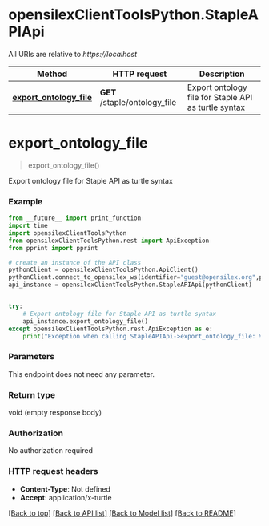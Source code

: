 # opensilexClientToolsPython.StapleAPIApi

All URIs are relative to *https://localhost*

Method | HTTP request | Description
------------- | ------------- | -------------
[**export_ontology_file**](StapleAPIApi.md#export_ontology_file) | **GET** /staple/ontology_file | Export ontology file for Staple API as turtle syntax


# **export_ontology_file**
> export_ontology_file()

Export ontology file for Staple API as turtle syntax



### Example
```python
from __future__ import print_function
import time
import opensilexClientToolsPython
from opensilexClientToolsPython.rest import ApiException
from pprint import pprint

# create an instance of the API class
pythonClient = opensilexClientToolsPython.ApiClient()
pythonClient.connect_to_opensilex_ws(identifier="guest@opensilex.org",password="guest",host="https://localhost")
api_instance = opensilexClientToolsPython.StapleAPIApi(pythonClient)


try:
    # Export ontology file for Staple API as turtle syntax
    api_instance.export_ontology_file()
except opensilexClientToolsPython.rest.ApiException as e:
    print("Exception when calling StapleAPIApi->export_ontology_file: %s\n" % e)
```

### Parameters
This endpoint does not need any parameter.


### Return type

void (empty response body)

### Authorization

No authorization required

### HTTP request headers

 - **Content-Type**: Not defined
 - **Accept**: application/x-turtle

[[Back to top]](#) [[Back to API list]](../README.md#documentation-for-api-endpoints) [[Back to Model list]](../README.md#documentation-for-models) [[Back to README]](../README.md)

